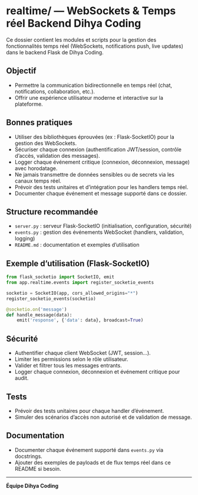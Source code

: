 # realtime/ — WebSockets & Temps réel Backend Dihya Coding

Ce dossier contient les modules et scripts pour la gestion des fonctionnalités temps réel (WebSockets, notifications push, live updates) dans le backend Flask de Dihya Coding.

## Objectif

- Permettre la communication bidirectionnelle en temps réel (chat, notifications, collaboration, etc.).
- Offrir une expérience utilisateur moderne et interactive sur la plateforme.

## Bonnes pratiques

- Utiliser des bibliothèques éprouvées (ex : Flask-SocketIO) pour la gestion des WebSockets.
- Sécuriser chaque connexion (authentification JWT/session, contrôle d’accès, validation des messages).
- Logger chaque événement critique (connexion, déconnexion, message) avec horodatage.
- Ne jamais transmettre de données sensibles ou de secrets via les canaux temps réel.
- Prévoir des tests unitaires et d’intégration pour les handlers temps réel.
- Documenter chaque événement et message supporté dans ce dossier.

## Structure recommandée

- `server.py` : serveur Flask-SocketIO (initialisation, configuration, sécurité)
- `events.py` : gestion des événements WebSocket (handlers, validation, logging)
- `README.md` : documentation et exemples d’utilisation

## Exemple d’utilisation (Flask-SocketIO)

```python
from flask_socketio import SocketIO, emit
from app.realtime.events import register_socketio_events

socketio = SocketIO(app, cors_allowed_origins="*")
register_socketio_events(socketio)

@socketio.on('message')
def handle_message(data):
    emit('response', {'data': data}, broadcast=True)
```

## Sécurité

- Authentifier chaque client WebSocket (JWT, session…).
- Limiter les permissions selon le rôle utilisateur.
- Valider et filtrer tous les messages entrants.
- Logger chaque connexion, déconnexion et événement critique pour audit.

## Tests

- Prévoir des tests unitaires pour chaque handler d’événement.
- Simuler des scénarios d’accès non autorisé et de validation de message.

## Documentation

- Documenter chaque événement supporté dans `events.py` via docstrings.
- Ajouter des exemples de payloads et de flux temps réel dans ce README si besoin.

---

**Équipe Dihya Coding**